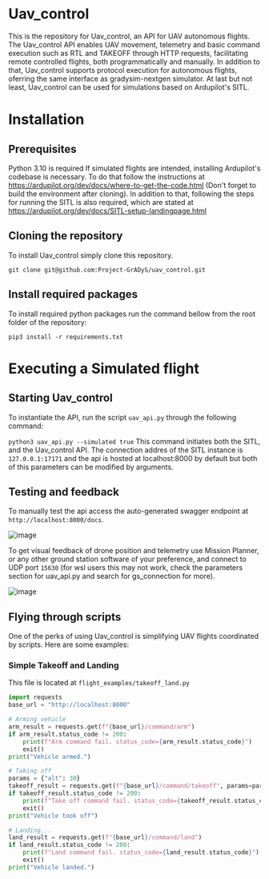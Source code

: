 # Uav_control
This is the repository for Uav_control, an API for UAV autonomous flights. The Uav_control API enables UAV movement, telemetry and basic command execution such as RTL and TAKEOFF through HTTP requests, facilitating remote controlled flights, both programmatically and manually. In addition to that, Uav_control supports protocol execution for autonomous flights, oferring the same interface as gradysim-nextgen simulator. At last but not least, Uav_control can be used for simulations based on Ardupilot's SITL. 

# Installation
## Prerequisites
Python 3.10 is required
If simulated flights are intended, installing Ardupilot's codebase is necessary. To do that follow the instructions at https://ardupilot.org/dev/docs/where-to-get-the-code.html (Don't forget to build the environment after cloning). In addition to that, following the steps for running the SITL is also required, which are stated at https://ardupilot.org/dev/docs/SITL-setup-landingpage.html
## Cloning the repository
To install Uav_control simply clone this repository.
  
  `git clone git@github.com:Project-GrADyS/uav_control.git`
## Install required packages
To install required python packages run the command bellow from the root folder of the repository:

  `pip3 install -r requirements.txt`
# Executing a Simulated flight
## Starting Uav_control
To instantiate the API, run the script `uav_api.py` through the following command:
  
  `python3 uav_api.py --simulated true`
This command initiates both the SITL, and the Uav_control API. The connection addres of the SITL instance is `127.0.0.1:17171` and the api is hosted at localhost:8000 by default but both of this parameters can be modified by arguments.

## Testing and feedback
To manually test the api access the auto-generated swagger endpoint at `http://localhost:8000/docs`. 

![image](https://github.com/user-attachments/assets/6d1f9b6c-f69c-4381-98f0-7adec7311c15)

To get visual feedback of drone position and telemetry use Mission Planner, or any other ground station software of your preference, and connect to UDP port `15630` (for wsl users this may not work, check the parameters section for uav_api.py and search for gs_connection for more).

![image](https://github.com/user-attachments/assets/b7928581-89c6-46c0-9f02-3bd8edd30570)

## Flying through scripts
One of the perks of using Uav_control is simplifying UAV flights coordinated by scripts. Here are some examples:

### Simple Takeoff and Landing
This file is located at `flight_examples/takeoff_land.py`
```python
import requests
base_url = "http://localhost:8000"

# Arming vehicle
arm_result = requests.get(f"{base_url}/command/arm")
if arm_result.status_code != 200:
    print(f"Arm command fail. status_code={arm_result.status_code}")
    exit()
print("Vehicle armed.")

# Taking off
params = {"alt": 30}
takeoff_result = requests.get(f"{base_url}/command/takeoff", params=params)
if takeoff_result.status_code != 200:
    print(f"Take off command fail. status_code={takeoff_result.status_code}")
    exit()
print("Vehicle took off")

# Landing...
land_result = requests.get(f"{base_url}/command/land")
if land_result.status_code != 200:
    print(f"Land command fail. status_code={land_result.status_code}")
    exit()
print("Vehicle landed.")
```
